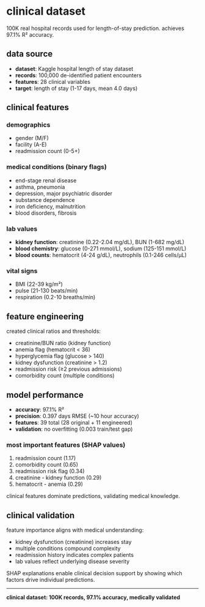 # clinical dataset

100K real hospital records used for length-of-stay prediction. achieves 97.1% R² accuracy.

## data source
- **dataset**: Kaggle hospital length of stay dataset  
- **records**: 100,000 de-identified patient encounters
- **features**: 28 clinical variables
- **target**: length of stay (1-17 days, mean 4.0 days)

## clinical features

### demographics
- gender (M/F)
- facility (A-E) 
- readmission count (0-5+)

### medical conditions (binary flags)
- end-stage renal disease
- asthma, pneumonia
- depression, major psychiatric disorder
- substance dependence
- iron deficiency, malnutrition
- blood disorders, fibrosis

### lab values
- **kidney function**: creatinine (0.22-2.04 mg/dL), BUN (1-682 mg/dL)
- **blood chemistry**: glucose (0-271 mmol/L), sodium (125-151 mmol/L)
- **blood counts**: hematocrit (4-24 g/dL), neutrophils (0.1-246 cells/μL)

### vital signs  
- BMI (22-39 kg/m²)
- pulse (21-130 beats/min)
- respiration (0.2-10 breaths/min)

## feature engineering

created clinical ratios and thresholds:
- creatinine/BUN ratio (kidney function)
- anemia flag (hematocrit < 36)
- hyperglycemia flag (glucose > 140)
- kidney dysfunction (creatinine > 1.2)
- readmission risk (≥2 previous admissions)
- comorbidity count (multiple conditions)

## model performance

- **accuracy**: 97.1% R² 
- **precision**: 0.397 days RMSE (~10 hour accuracy)
- **features**: 39 total (28 original + 11 engineered)
- **validation**: no overfitting (0.003 train/test gap)

### most important features (SHAP values)
1. readmission count (1.17)
2. comorbidity count (0.65) 
3. readmission risk flag (0.34)
4. creatinine - kidney function (0.29)
5. hematocrit - anemia (0.29)

clinical features dominate predictions, validating medical knowledge.

## clinical validation

feature importance aligns with medical understanding:
- kidney dysfunction (creatinine) increases stay
- multiple conditions compound complexity  
- readmission history indicates complex patients
- lab values reflect underlying disease severity

SHAP explanations enable clinical decision support by showing which factors drive individual predictions.

---

**clinical dataset: 100K records, 97.1% accuracy, medically validated**
